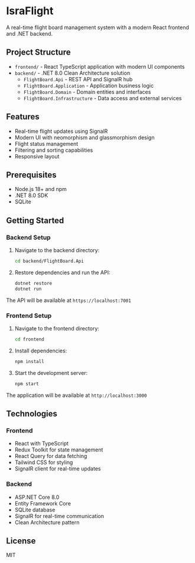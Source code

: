# IsraFlight

A real-time flight board management system with a modern React frontend and .NET backend.

## Project Structure

- `frontend/` - React TypeScript application with modern UI components
- `backend/` - .NET 8.0 Clean Architecture solution
  - `FlightBoard.Api` - REST API and SignalR hub
  - `FlightBoard.Application` - Application business logic
  - `FlightBoard.Domain` - Domain entities and interfaces
  - `FlightBoard.Infrastructure` - Data access and external services

## Features

- Real-time flight updates using SignalR
- Modern UI with neomorphism and glassmorphism design
- Flight status management
- Filtering and sorting capabilities
- Responsive layout

## Prerequisites

- Node.js 18+ and npm
- .NET 8.0 SDK
- SQLite

## Getting Started

### Backend Setup

1. Navigate to the backend directory:

   ```bash
   cd backend/FlightBoard.Api
   ```

2. Restore dependencies and run the API:
   ```bash
   dotnet restore
   dotnet run
   ```

The API will be available at `https://localhost:7001`

### Frontend Setup

1. Navigate to the frontend directory:

   ```bash
   cd frontend
   ```

2. Install dependencies:

   ```bash
   npm install
   ```

3. Start the development server:
   ```bash
   npm start
   ```

The application will be available at `http://localhost:3000`

## Technologies

### Frontend

- React with TypeScript
- Redux Toolkit for state management
- React Query for data fetching
- Tailwind CSS for styling
- SignalR client for real-time updates

### Backend

- ASP.NET Core 8.0
- Entity Framework Core
- SQLite database
- SignalR for real-time communication
- Clean Architecture pattern

## License

MIT
